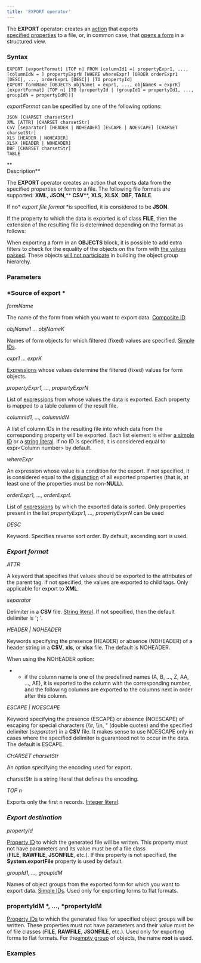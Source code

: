 ```yaml
---
title: 'EXPORT operator'
---
```


The **EXPORT** operator: creates an [action](Actions.md) that exports [specified properties](Data_export_EXPORT.md) to a file, or, in common case, that [opens a form](In_a_structured_view_EXPORT_IMPORT.md) in a structured view. 

### Syntax

    EXPORT [exportFormat] [TOP n] FROM [columnId1 =] propertyExpr1, ..., [columnIdN = ] propertyExprN [WHERE whereExpr] [ORDER orderExpr1 [DESC], ..., orderExprL [DESC]] [TO propertyId]
    EXPORT formName [OBJECTS objName1 = expr1, ..., objNameK = exprK] [exportFormat] [TOP n] [TO (propertyId | (groupId1 = propertyId1, ..., groupIdN = propertyIdM))]

*exportFormat* can be specified by one of the following options:

    JSON [CHARSET charsetStr]
    XML [ATTR] [CHARSET charsetStr]
    CSV [separator] [HEADER | NOHEADER] [ESCAPE | NOESCAPE] [CHARSET charsetStr]
    XLS [HEADER | NOHEADER]
    XLSX [HEADER | NOHEADER]
    DBF [CHARSET charsetStr]
    TABLE

**  
Description**

The **EXPORT** operator creates an action that exports data from the specified properties or form to a file. The following file formats are supported: **XML**, **JSON**,** **CSV****, **XLS**, **XLSX**, **DBF**, **TABLE**. 

If no* *export file format* *is specified, it is considered to be **JSON**.

If the property to which the data is exported is of class **FILE**, then the extension of the resulting file is determined depending on the format as follows:


When exporting a form in an **OBJECTS** block, it is possible to add extra filters to check for the equality of the objects on the form with [the values passed](Open_form.md#passing-objects). These objects [will not participate](Structured_view.md#objects-broken) in building the object group hierarchy.

### Parameters

### *Source of export *

*formName*

The name of the form from which you want to export data. [Composite ID](IDs.md#cid-broken).

*objName1 ... objNameK*

Names of form objects for which filtered (fixed) values are specified. [Simple IDs](IDs.md#id-broken).

*expr1 ... exprK*

[Expressions](Expression.md) whose values determine the filtered (fixed) values for form objects.

*propertyExpr1, ..., propertyExprN*

List of [expressions](Expression.md) from whose values the data is exported. Each property is mapped to a table column of the result file.

*columnId1, ..., columnIdN*

A list of column IDs in the resulting file into which data from the corresponding property will be exported. Each list element is either [a simple ID](IDs.md#id-broken) or a [string literal](Literals.md#strliteral-broken). If no ID is specified, it is considered equal to expr<Column number\> by default.

*whereExpr*

An expression whose value is a condition for the export. If not specified, it is considered equal to the [disjunction](Logical_operators_AND_OR_NOT_XOR.md) of all exported properties (that is, at least one of the properties must be non-**NULL**).

*orderExpr1, ..., orderExprL*

List of [expressions](Expression.md) by which the exported data is sorted. Only properties present in the list *propertyExpr1, ..., propertyExprN* can be used

*DESC*

Keyword. Specifies reverse sort order. By default, ascending sort is used.

### *Export format*

*ATTR*

A keyword that specifies that values should be exported to the attributes of the parent tag. If not specified, the values are exported to child tags. Only applicable for export to **XML**.

*separator*

Delimiter in a **CSV** file. [String literal](Literals.md#strliteral-broken). If not specified, then the default delimiter is '**;** '.

*HEADER | NOHEADER*

Keywords specifying the presence (HEADER) or absence (NOHEADER) of a header string in a **CSV**, **xls**, or **xlsx** file. The default is NOHEADER.

When using the NOHEADER option:

-   -   if the column name is one of the predefined names (A, B, ..., Z, AA, ..., AE), it is exported to the column with the corresponding number, and the following columns are exported to the columns next in order after this column.

*ESCAPE | NOESCAPE*

Keyword specifying the presence (ESCAPE) or absence (NOESCAPE) of escaping for special characters (\\\\r, \\\\n, " (double quotes) and the specified delimiter (*separator*) in a **CSV** file. It makes sense to use NOESCAPE only in cases where the specified delimiter is guaranteed not to occur in the data. The default is ESCAPE.

*CHARSET charsetStr*

An option specifying the encoding used for export.

charsetStr is a string literal that defines the encoding. 

*TOP n*

Exports only the first n records. [Integer literal](Literals.md#intliteral-broken).

### *Export destination*

*propertyId*

[Property ID](IDs.md#propertyid-broken) to which the generated file will be written. This property must not have parameters and its value must be of a file class (**FILE**, **RAWFILE**, **JSONFILE**, etc.). If this property is not specified, the **System.exportFile** property is used by default.

*groupId1, ..., groupIdM*

Names of object groups from the exported form for which you want to export data. [Simple IDs](IDs.md#id-broken). Used only for exporting forms to flat formats.

### propertyIdM *, ..., *propertyIdM

[Property IDs](IDs.md#propertyid-broken) to which the generated files for specified object groups will be written. These properties must not have parameters and their value must be of file classes (**FILE**, **RAWFILE**, **JSONFILE**, etc.). Used only for exporting forms to flat formats. For the[empty group](Static_view.md#empty-object-group) of objects, the name **root** is used. 

### Examples




  

  
